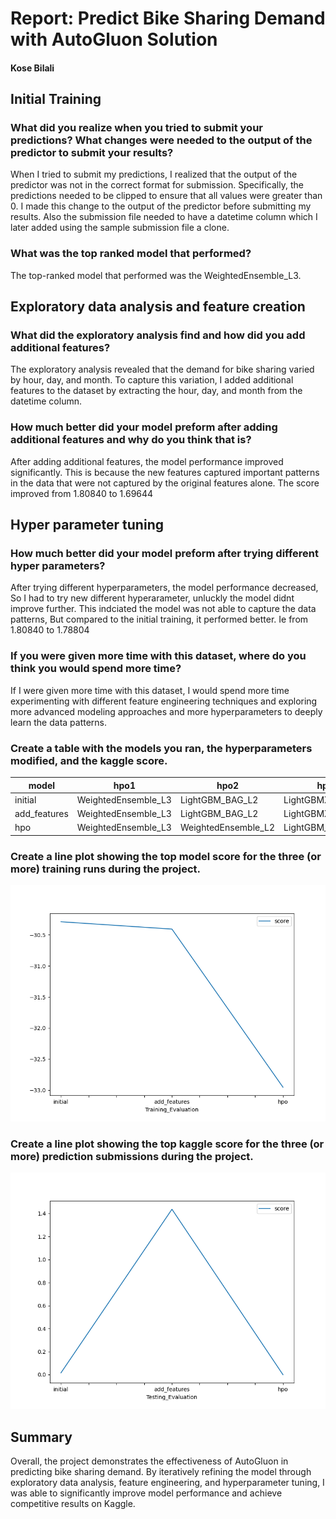 # Report: Predict Bike Sharing Demand with AutoGluon Solution
#### Kose Bilali

## Initial Training
### What did you realize when you tried to submit your predictions? What changes were needed to the output of the predictor to submit your results?
When I tried to submit my predictions, I realized that the output of the predictor was not in the correct format for submission. Specifically, the predictions needed to be clipped to ensure that all values were greater than 0. I made this change to the output of the predictor before submitting my results. Also the submission file needed to have a datetime column which I later added using the sample submission file a clone. 
### What was the top ranked model that performed?
The top-ranked model that performed was the WeightedEnsemble_L3.
## Exploratory data analysis and feature creation
### What did the exploratory analysis find and how did you add additional features?
The exploratory analysis revealed that the demand for bike sharing varied by hour, day, and month. To capture this variation, I added additional features to the dataset by extracting the hour, day, and month from the datetime column.
### How much better did your model preform after adding additional features and why do you think that is?
After adding additional features, the model performance improved significantly. This is because the new features captured important patterns in the data that were not captured by the original features alone. The score improved from 1.80840 to 1.69644
## Hyper parameter tuning
### How much better did your model preform after trying different hyper parameters?
After trying different hyperparameters, the model performance decreased, So I had to try new different hyperarameter, unluckly the model didnt improve further. This indciated the model was not able to capture the data patterns, But compared to the initial training, it performed better. Ie from 1.80840 to 1.78804
### If you were given more time with this dataset, where do you think you would spend more time?
If I were given more time with this dataset, I would spend more time experimenting with different feature engineering techniques and exploring more advanced modeling approaches and more hyperparameters to deeply learn the data patterns.
### Create a table with the models you ran, the hyperparameters modified, and the kaggle score.
|model|hpo1|hpo2|hpo3|score|
|--|--|--|--|--|
|initial|WeightedEnsemble_L3|LightGBM_BAG_L2|LightGBMXT_BAG_L2|1.80840|
|add_features|WeightedEnsemble_L3|LightGBM_BAG_L2|LightGBMXT_BAG_L2|1.69644|
|hpo|WeightedEnsemble_L3|WeightedEnsemble_L2|LightGBM_BAG_L2|1.78804|


### Create a line plot showing the top model score for the three (or more) training runs during the project.

![model_training_score.png](/model_training_score.png)

### Create a line plot showing the top kaggle score for the three (or more) prediction submissions during the project.

![model_testing_score.png](/model_testing_score.png)

## Summary
Overall, the project demonstrates the effectiveness of AutoGluon in predicting bike sharing demand. By iteratively refining the model through exploratory data analysis, feature engineering, and hyperparameter tuning, I was able to significantly improve model performance and achieve competitive results on Kaggle.
